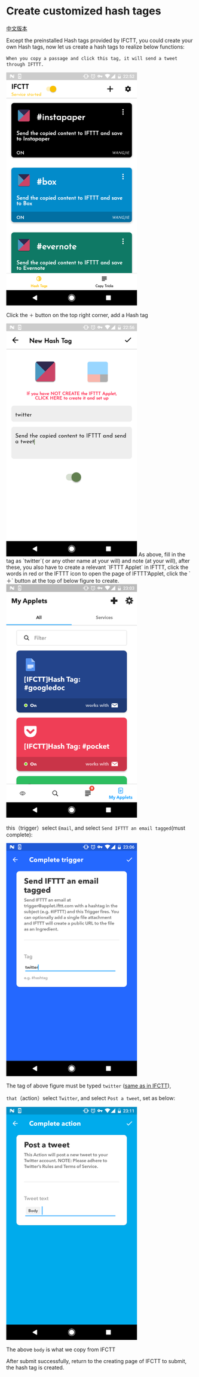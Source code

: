 # Create customized hash tages

[中文版本](ifctt_create_custom_hash_tags_zh.html)

Except the preinstalled Hash tags provided by IFCTT, you could create your own Hash tags, now let us create a hash tags to realize below functions:

```
When you copy a passage and click this tag, it will send a tweet through IFTTT.
```

<img src="main_hash_tag.png" width=350/>

Click the `＋` button on the top right corner, add a Hash tag

<img src="new_twitter_hash_tag.png" width=350/>

<span id="tag_twitter"/>
As above, fill in the tag as `twitter`( or any other name at your will) and note (at your will), after these, you also have to create a relevant `IFTTT Applet` in IFTTT, click the words in red or the IFTTT icon to open the page of IFTTT’Applet, click the `＋` button at the top of below figure to create.

<img src="ifttt_my_applet.png" width=350/>

this（trigger）select `Email`, and select `Send IFTTT an email tagged`(must complete):

<img src="ifttt_this_twitter.png" width=350/>

The tag of above figure must be typed `twitter` ([same as in IFCTT](#tag_twitter)),

`that`（action）select `Twitter`, and select `Post a tweet`, set as below:

<img src="ifttt_post_a_tweet.png" width=350/>

The above `body` is what we copy from IFCTT

After submit successfully, return to the creating page of IFCTT to submit, the hash tag is created.


